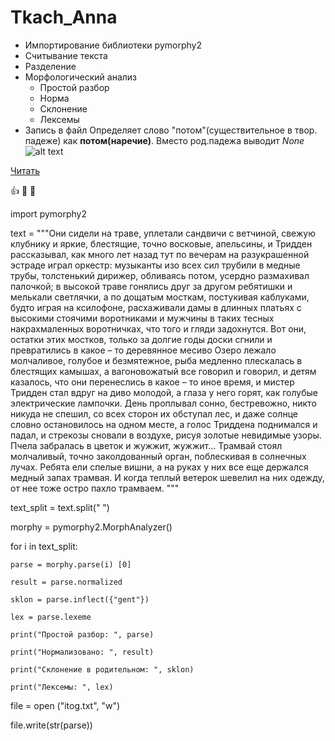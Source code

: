 # Tkach_Anna
* Импортирование библиотеки pymorphy2
* Считывание текста
* Разделение
* Морфологический анализ
  * Простой разбор
  * Норма
  * Склонение
  * Лексемы
* Запись в файл
Определяет слово "потом"(существительное в твор. падеже) как  **потом(наречие)**.
Вместо род.падежа выводит *None*
![alt text](http://illustrators.ru/uploads/illustration/image/1001658/main_вино_из_одуванчиков.jpg)


[Читать](https://www.litmir.me/br/?b=85288&p=1)

:+1:  :blossom: :honeybee:


import pymorphy2

text = """Они сидели на траве, уплетали сандвичи с ветчиной, свежую клубнику и яркие, блестящие, точно восковые, апельсины,
 и Тридден рассказывал, как много лет назад тут по вечерам на разукрашенной эстраде играл оркестр:
  музыканты изо всех сил трубили в медные трубы, толстенький дирижер, обливаясь потом, усердно размахивал палочкой;
в высокой траве гонялись друг за другом ребятишки и мелькали светлячки, а по дощатым мосткам, постукивая каблуками,
 будто играя на ксилофоне, расхаживали дамы в длинных платьях с высокими стоячими воротниками
 и мужчины в таких тесных накрахмаленных воротничках, что того и гляди задохнутся.
Вот они, остатки этих мостков, только за долгие годы доски сгнили и превратились в какое – то деревянное месиво
Озеро лежало молчаливое, голубое и безмятежное, рыба медленно плескалась в блестящих камышах, а вагоновожатый все говорил и говорил,
 и детям казалось, что они перенеслись в какое – то иное время, и мистер Тридден стал вдруг на диво молодой, а глаза у него горят,
  как голубые электрические лампочки.
День проплывал сонно, бестревожно, никто никуда не спешил, со всех сторон их обступал лес,
 и даже солнце словно остановилось на одном месте, а голос Триддена поднимался и падал,
 и стрекозы сновали в воздухе, рисуя золотые невидимые узоры.
Пчела забралась в цветок и жужжит, жужжит…
Трамвай стоял молчаливый, точно заколдованный орган, поблескивая в солнечных лучах.
Ребята ели спелые вишни, а на руках у них все еще держался медный запах трамвая.
И когда теплый ветерок шевелил на них одежду, от нее тоже остро пахло трамваем.
"""

text_split = text.split(" ")

morphy = pymorphy2.MorphAnalyzer()

for i in text_split:

    parse = morphy.parse(i) [0]
    
    result = parse.normalized
    
    sklon = parse.inflect({"gent"})
    
    lex = parse.lexeme
   
    print("Простой разбор: ", parse)
    
    print("Нормализовано: ", result)
    
    print("Склонение в родительном: ", sklon)
    
    print("Лексемы: ", lex)
    
file = open ("itog.txt", "w")

file.write(str(parse))
